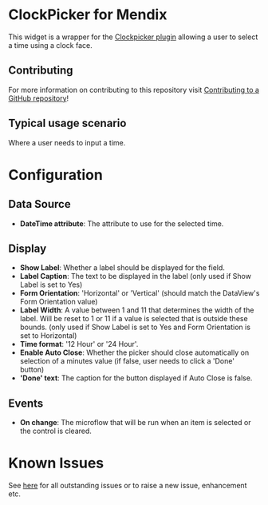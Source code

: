 # ClockPicker for Mendix

This widget is a wrapper for the [Clockpicker plugin](http://weareoutman.github.io/clockpicker/)  allowing a user to select a time using a clock face.

## Contributing

For more information on contributing to this repository visit [Contributing to a GitHub repository](https://world.mendix.com/display/howto50/Contributing+to+a+GitHub+repository)!

## Typical usage scenario

Where a user needs to input a time.

# Configuration

## Data Source
- **DateTime attribute**: The attribute to use for the selected time.

## Display
- **Show Label**: Whether a label should be displayed for the field.
- **Label Caption**: The text to be displayed in the label (only used if Show Label is set to Yes)
- **Form Orientation**: 'Horizontal' or 'Vertical' (should match the DataView's Form Orientation value)
- **Label Width**: A value between 1 and 11 that determines the width of the label. Will be reset to 1 or 11 if a value is selected that is outside these bounds. (only used if Show Label is set to Yes and Form Orientation is set to Horizontal)
- **Time format**: '12 Hour' or '24 Hour'.
- **Enable Auto Close**: Whether the picker should close automatically on selection of a minutes value (if false, user needs to click a 'Done' button)
- **'Done' text**: The caption for the button displayed if Auto Close is false.

## Events
- **On change**: The microflow that will be run when an item is selected or the control is cleared.

# Known Issues

See [here](https://github.com/AuraQ/ClockPickerForMendix/issues) for all outstanding issues or to raise a new issue, enhancement etc.